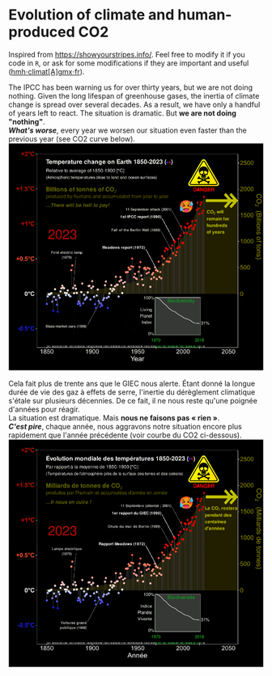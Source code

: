 # Evolution of climate and human-produced CO2

Inspired from https://showyourstripes.info/. Feel free to modify it if you code in `R`, or ask for some modifications if they are important and useful (<a href="mailto:hmhPclimat@gmxPfr?subject=Dans l'adresse mail, remplacez les 2 'P' par '.'">hmh⋅climat\[A\]gmx⋅fr</a>).

The IPCC has been warning us for over thirty years, but we are not doing nothing. Given the long lifespan of greenhouse gases, the inertia of climate change is spread over several decades. As a result, we have only a handful of years left to react.
The situation is dramatic. But **we are not doing "nothing"**.</br>
***What's worse***, every year we worsen our situation even faster than the previous year (see CO2 curve below).
![](/fig/compressed/Mystripes_Uk.gif) <be>

Cela fait plus de trente ans que le GIEC nous alerte. Étant donné la longue durée de vie des gaz à effets de serre, l'inertie du dérèglement climatique s'étale sur plusieurs décennies. De ce fait, il ne nous reste qu'une poignée d'années pour réagir.  
La situation est dramatique. Mais **nous ne faisons pas « rien »**.</br>
***C'est pire***, chaque année, nous aggravons notre situation encore plus rapidement que l'année précédente (voir courbe du CO2 ci-dessous).
![](/fig/compressed/Mystripes_Fr.gif) <br>

 
